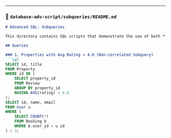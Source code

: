 
---

### 📂 `database-adv-script/subqueries/README.md`
```markdown
# Advanced SQL: Subqueries

This directory contains SQL scripts that demonstrate the use of both **correlated** and **non-correlated** subqueries in the Airbnb database project.

## Queries

### 1. Properties with Avg Rating > 4.0 (Non-correlated Subquery)
```sql
SELECT id, title
FROM Property
WHERE id IN (
    SELECT property_id
    FROM Review
    GROUP BY property_id
    HAVING AVG(rating) > 4.0
);
SELECT id, name, email
FROM User u
WHERE (
    SELECT COUNT(*)
    FROM Booking b
    WHERE b.user_id = u.id
) > 3;
